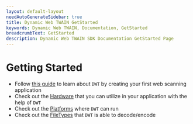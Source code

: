 ```yaml
---
layout: default-layout
needAutoGenerateSidebar: true
title: Dynamic Web TWAIN GetStarted
keywords: Dynamic Web TWAIN, Documentation, GetStarted
breadcrumbText: GetStarted
description: Dynamic Web TWAIN SDK Documentation GetStarted Page
---
```



# Getting Started

* Follow [this guide]({{site.getstarted}}Helloworld.html) to learn about `DWT` by creating your first web scanning application
* Check out the [Hardware]({{site.getstarted}}Hardware.html) that you can utilize in your application with the help of `DWT`
* Check out the [Platforms]({{site.getstarted}}Platform.html) where `DWT` can run
* Check out the [FileTypes]({{site.getstarted}}Filetype.html) that `DWT` is able to decode/encode
